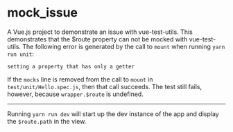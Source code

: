 # mock_issue

A Vue.js project to demonstrate an issue with vue-test-utils.
This demonstrates that the $route property can not be mocked with
vue-test-utils. The following error is generated by the call to `mount` when
running `yarn run unit`:

```
setting a property that has only a getter
```

If the `mocks` line is removed from the call to `mount` in
`test/unit/Hello.spec.js`, then that call succeeds. The test still fails,
however, because `wrapper.$route` is undefined.

---

Running `yarn run dev` will start up the dev instance of the app and display the
`$route.path` in the view.
